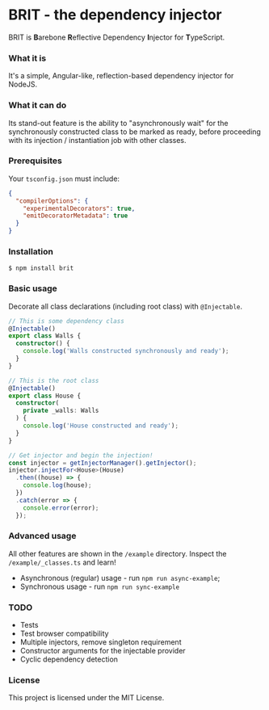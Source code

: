 # BRIT - the dependency injector

BRIT is **B**arebone **R**eflective Dependency **I**njector for **T**ypeScript.

### What it is

It's a simple, Angular-like, reflection-based dependency injector for NodeJS.

### What it can do

Its stand-out feature is the ability to "asynchronously wait" for the synchronously constructed class
to be marked as ready, before proceeding with its injection / instantiation job with other classes.

### Prerequisites

Your `tsconfig.json` must include:

```json
{
  "compilerOptions": {
    "experimentalDecorators": true,
    "emitDecoratorMetadata": true  
  }
}
```

### Installation

```
$ npm install brit
```

### Basic usage

Decorate all class declarations (including root class) with `@Injectable`.

```typescript
// This is some dependency class
@Injectable()
export class Walls {
  constructor() {
    console.log('Walls constructed synchronously and ready');
  }
}

// This is the root class
@Injectable()
export class House {
  constructor(
    private _walls: Walls
  ) {
    console.log('House constructed and ready');
  }
}

// Get injector and begin the injection!
const injector = getInjectorManager().getInjector();
injector.injectFor<House>(House)
  .then((house) => {
    console.log(house);
  })
  .catch(error => {
    console.error(error);
  });
```

### Advanced usage

All other features are shown in the `/example` directory.
Inspect the `/example/_classes.ts` and learn!

* Asynchronous (regular) usage - run `npm run async-example`;
* Synchronous usage - run `npm run sync-example`

### TODO

* Tests
* Test browser compatibility
* Multiple injectors, remove singleton requirement
* Constructor arguments for the injectable provider
* Cyclic dependency detection

### License

This project is licensed under the MIT License.
